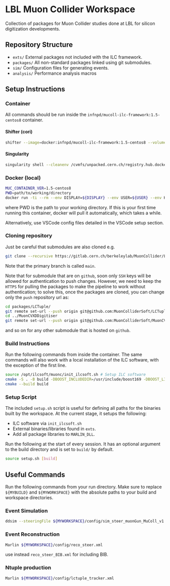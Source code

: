 # LBL Muon Collider Workspace

Collection of packages for Muon Collider studies done at LBL for silicon digitization developments.

## Repository Structure
- `exts/` External packages not included with the ILC framework.
- `packages/` All non-standard packages linked using git submodules.
- `sim/` Configuration files for generating events.
- `analysis/` Performance analysis macros

## Setup Instructions

### Container
All commands should be run inside the `infnpd/mucoll-ilc-framework:1.5-centos8` container.

#### Shifter (cori)
```bash
shifter --image=docker:infnpd/mucoll-ilc-framework:1.5-centos8 --volume=/global/cfs/cdirs/atlas/spgriso/MuonCollider/tutorial-data:/data -- /bin/bash
```

#### Singularity
```bash
singularity shell --cleanenv /cvmfs/unpacked.cern.ch/registry.hub.docker.com/infnpd/mucoll-ilc-framework\:1.5-centos8
```

### Docker (local)
```bash
MUC_CONTAINER_VER=1.5-centos8
PWD=path/to/working/directory
docker run -ti --rm --env DISPLAY=${DISPLAY} --env USER=${USER} --env HOME=/home/${USER} --env MUC_CONTAINER_VER=${MUC_CONTAINER_VER} --user=$(id -u $USER):$(id -g $USER) -v ${PWD}:/home/${USER} -v /cvmfs:/cvmfs -w /home/${USER} -v ${HOME}/.Xauthority:/home/${USER}/.Xauthority --net=host --entrypoint /bin/bash infnpd/mucoll-ilc-framework:${MUC_CONTAINER_VER}
```
where PWD is the path to your working directory. If this is your first time running this container, docker will pull it automatically, which takes a while.

Alternatively, use VSCode config files detailed in the VSCode setup section.

### Cloning repository
Just be careful that submodules are also cloned e.g.
```bash
git clone --recursive https://gitlab.cern.ch/berkeleylab/MuonCollider/LBLMuC-SiDigiDev.git
```

Note that the primary branch is called `main`.

Note that for submodule that are on `github`, soon only `SSH` keys will be allowed for authentication to push changes.
However, we need to keep the `HTTPS` for pulling the packages to make the pipeline to work without authentication; to solve this, once the packages are cloned, you can change only the `push` repository url as:
```bash
cd packages/LCTuple/
git remote set-url --push origin git@github.com:MuonColliderSoft/LCTuple.git
cd ../MuonCVXDDigitiser
git remote set-url --push origin git@github.com:MuonColliderSoft/MuonCVXDDigitiser.git
```
and so on for any other submodule that is hosted on `github`.

### Build Instructions
Run the following commands from inside the container. The same commands will also work with a local installation of the ILC software, with the exception of the first line.
```bash
source /opt/ilcsoft/muonc/init_ilcsoft.sh # Setup ILC software
cmake -S . -B build -DBOOST_INCLUDEDIR=/usr/include/boost169 -DBOOST_LIBRARYDIR=/usr/lib64/boost169 
cmake --build build
```

### Setup Script
The included `setup.sh` script is useful for defining all paths for the binaries built by the workspace. At the current stage, it setups the following:
- ILC software via `init_ilcsoft.sh`
- External binaries/libraries found in `exts`.
- Add all package libraries to `MARLIN_DLL`.

Run the following at the start of every session. It has an optional argument to the build directory and is set to `build/` by default.
```bash
source setup.sh [build]
```

## Useful Commands

Run the following commands from your run directory. Make sure to replace `${MYBUILD}` and `${MYWORKSPACE}` with the absolute paths to your build and workspace directories.

### Event Simulation
```bash
ddsim --steeringFile ${MYWORKSPACE}/config/sim_steer_muonGun_MuColl_v1.py
```

### Event Reconstruction
```bash
Marlin ${MYWORKSPACE}/config/reco_steer.xml
```

use instead `reco_steer_BIB.xml` for including BIB.

### Ntuple production
```bash
Marlin ${MYWORKSPACE}/config/lctuple_tracker.xml
```